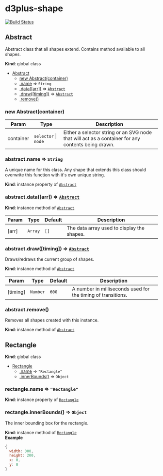 # d3plus-shape

[![Build Status](https://travis-ci.org/d3plus/d3plus-shape.svg?branch=master)](https://travis-ci.org/d3plus/d3plus-shape)

<a name="Abstract"></a>
## Abstract
Abstract class that all shapes extend. Contains method available to all shapes.

**Kind**: global class  

* [Abstract](#Abstract)
  * [new Abstract(container)](#new_Abstract_new)
  * [.name](#Abstract+name) ⇒ <code>String</code>
  * [.data([arr])](#Abstract+data) ⇒ <code>[Abstract](#Abstract)</code>
  * [.draw([timing])](#Abstract+draw) ⇒ <code>[Abstract](#Abstract)</code>
  * [.remove()](#Abstract+remove)

<a name="new_Abstract_new"></a>
### new Abstract(container)

| Param | Type | Description |
| --- | --- | --- |
| container | <code>selector</code> &#124; <code>node</code> | Either a selector string or an SVG node that will act as a container for any contents being drawn. |

<a name="Abstract+name"></a>
### abstract.name ⇒ <code>String</code>
A unique name for this class. Any shape that extends this class should overwrite this function with it's own unique string.

**Kind**: instance property of <code>[Abstract](#Abstract)</code>  
<a name="Abstract+data"></a>
### abstract.data([arr]) ⇒ <code>[Abstract](#Abstract)</code>
**Kind**: instance method of <code>[Abstract](#Abstract)</code>  

| Param | Type | Default | Description |
| --- | --- | --- | --- |
| [arr] | <code>Array</code> | <code>[]</code> | The data array used to display the shapes. |

<a name="Abstract+draw"></a>
### abstract.draw([timing]) ⇒ <code>[Abstract](#Abstract)</code>
Draws/redraws the current group of shapes.

**Kind**: instance method of <code>[Abstract](#Abstract)</code>  

| Param | Type | Default | Description |
| --- | --- | --- | --- |
| [timing] | <code>Number</code> | <code>600</code> | A number in milliseconds used for the timing of transitions. |

<a name="Abstract+remove"></a>
### abstract.remove()
Removes all shapes created with this instance.

**Kind**: instance method of <code>[Abstract](#Abstract)</code>  
<a name="Rectangle"></a>
## Rectangle
**Kind**: global class  

* [Rectangle](#Rectangle)
  * [.name](#Rectangle+name) ⇒ <code>&quot;Rectangle&quot;</code>
  * [.innerBounds()](#Rectangle+innerBounds) ⇒ <code>Object</code>

<a name="Rectangle+name"></a>
### rectangle.name ⇒ <code>&quot;Rectangle&quot;</code>
**Kind**: instance property of <code>[Rectangle](#Rectangle)</code>  
<a name="Rectangle+innerBounds"></a>
### rectangle.innerBounds() ⇒ <code>Object</code>
The inner bounding box for the rectangle.

**Kind**: instance method of <code>[Rectangle](#Rectangle)</code>  
**Example**  
```js
{
  width: 300,
  height: 200,
  x: 0,
  y: 0
}
```
